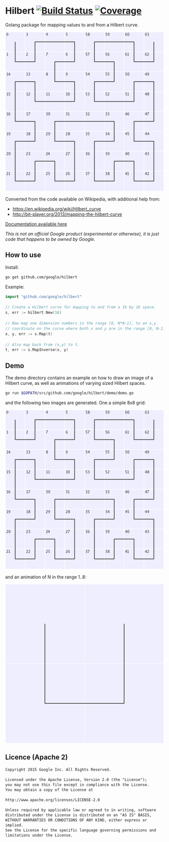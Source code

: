 # Hilbert [![Build Status](https://travis-ci.org/google/hilbert.svg?branch=master)](https://travis-ci.org/google/hilbert) [![Coverage](http://gocover.io/_badge/github.com/google/hilbert?0)](http://gocover.io/github.com/google/hilbert)


Golang package for mapping values to and from a Hilbert curve.

![Image of 8 by 8 Hilbert curve](images/hilbert.png)

Converted from the code available on Wikipedia, with additional help from:
 * https://en.wikipedia.org/wiki/Hilbert_curve
 * http://bit-player.org/2013/mapping-the-hilbert-curve

[Documentation available here](https://godoc.org/github.com/google/hilbert)

*This is not an official Google product (experimental or otherwise), it is just code that happens to be owned by Google.*
 
## How to use

Install:

```bash
go get github.com/google/hilbert
```

Example:

```go
import "github.com/google/hilbert"
	
// Create a Hilbert curve for mapping to and from a 16 by 16 space.
s, err := hilbert.New(16)

// Now map one dimension numbers in the range [0, N*N-1], to an x,y
// coordinate on the curve where both x and y are in the range [0, N-1].
x, y, err := s.Map(t)

// Also map back from (x,y) to t.
t, err := s.MapInverse(x, y)
```

## Demo

The demo directory contains an example on how to draw an image of a Hilbert
curve, as well as animations of varying sized Hilbert spaces.

```bash
go run $GOPATH/src/github.com/google/hilbert/demo/demo.go
```

and the following two images are generated. One a simple 8x8 grid:

![Image of 8 by 8 Hilbert curve](images/hilbert.png)

and an animation of N in the range 1..8:

![Hilbert curve animation](images/hilbert_animation.gif)

## Licence (Apache 2)

```
Copyright 2015 Google Inc. All Rights Reserved.

Licensed under the Apache License, Version 2.0 (the "License");
you may not use this file except in compliance with the License.
You may obtain a copy of the License at

http://www.apache.org/licenses/LICENSE-2.0

Unless required by applicable law or agreed to in writing, software
distributed under the License is distributed on an "AS IS" BASIS,
WITHOUT WARRANTIES OR CONDITIONS OF ANY KIND, either express or implied.
See the License for the specific language governing permissions and
limitations under the License.
```
